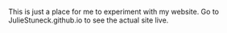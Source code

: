 This is just a place for me to experiment with my website. Go to JulieStuneck.github.io to see the actual site live.
